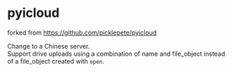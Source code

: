 # pyicloud

forked from https://github.com/picklepete/pyicloud

Change to a Chinese server.   
Support drive uploads using a combination of name and file_object instead of a file_object created with `open`.
